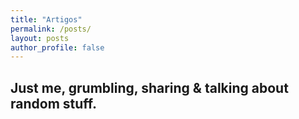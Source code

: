 ```yaml
---
title: "Artigos"
permalink: /posts/
layout: posts
author_profile: false
---
```

Just me, grumbling, sharing & talking about random stuff.
---

